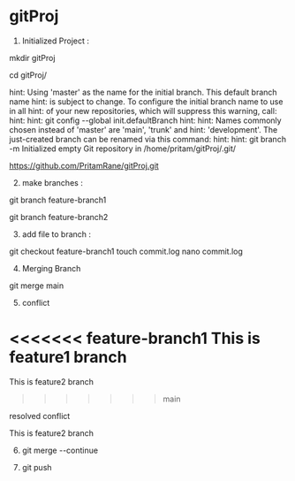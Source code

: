 # gitProj


1. Initialized Project : 

mkdir gitProj

cd gitProj/


hint: Using 'master' as the name for the initial branch. This default branch name
hint: is subject to change. To configure the initial branch name to use in all
hint: of your new repositories, which will suppress this warning, call:
hint:
hint:   git config --global init.defaultBranch <name>
hint:
hint: Names commonly chosen instead of 'master' are 'main', 'trunk' and
hint: 'development'. The just-created branch can be renamed via this command:
hint:
hint:   git branch -m <name>
Initialized empty Git repository in /home/pritam/gitProj/.git/


https://github.com/PritamRane/gitProj.git

2. make branches :

git branch feature-branch1

git branch feature-branch2


3. add file to branch :

 git checkout feature-branch1
 touch commit.log
 nano commit.log

4. Merging Branch

git merge main


5. conflict

<<<<<<< feature-branch1
This is feature1 branch
=======
This is feature2 branch
>>>>>>> main


resolved conflict

This is feature2 branch



6. git merge --continue

7. git push
